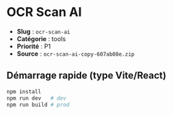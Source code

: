 # OCR Scan AI

- **Slug** : `ocr-scan-ai`
- **Catégorie** : tools
- **Priorité** : P1
- **Source** : `ocr-scan-ai-copy-607ab08e.zip`

## Démarrage rapide (type Vite/React)
```bash
npm install
npm run dev   # dev
npm run build # prod
```
